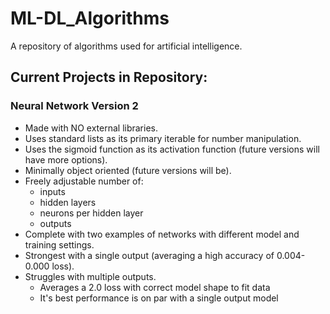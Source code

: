 # ML-DL_Algorithms
A repository of algorithms used for artificial intelligence.

## Current Projects in Repository:

### Neural Network Version 2
* Made with NO external libraries.
* Uses standard lists as its primary iterable for number manipulation.
* Uses the sigmoid function as its activation function (future versions will have more options).
* Minimally object oriented (future versions will be).
* Freely adjustable number of:
  * inputs
  * hidden layers
  * neurons per hidden layer
  * outputs
* Complete with two examples of networks with different model and training settings.
* Strongest with a single output (averaging a high accuracy of 0.004-0.000 loss).
* Struggles with multiple outputs.
  * Averages a 2.0 loss with correct model shape to fit data
  * It's best performance is on par with a single output model
